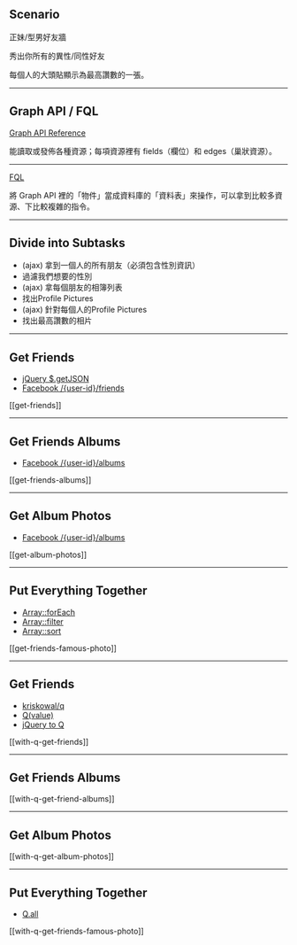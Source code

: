 Scenario
---------

<p class="fragment">正妹/型男好友牆</p>
<p class="fragment">秀出你所有的異性/同性好友</p>
<p class="fragment">每個人的大頭貼顯示為最高讚數的一張。</p>

---



Graph API / FQL
---------

[Graph API Reference](https://developers.facebook.com/docs/reference/api/)

能讀取或發佈各種資源；每項資源裡有 fields（欄位）和 edges（巢狀資源）。

- - -

[FQL](https://developers.facebook.com/docs/reference/fql/)

將 Graph API 裡的「物件」當成資料庫的「資料表」來操作，可以拿到比較多資源、下比較複雜的指令。

---



Divide into Subtasks
---------

<ul>
  <li class="fragment">(ajax) 拿到一個人的所有朋友（必須包含性別資訊）</li>
  <li class="fragment">過濾我們想要的性別</li>
  <li class="fragment">(ajax) 拿每個朋友的相簿列表</li>
  <li class="fragment">找出Profile Pictures</li>
  <li class="fragment">(ajax) 針對每個人的Profile Pictures</li>
  <li class="fragment">找出最高讚數的相片</li>
</ul>

---



Get Friends
---------

* [jQuery $.getJSON](https://api.jquery.com/jQuery.getJSON/)
* [Facebook /{user-id}/friends](https://developers.facebook.com/docs/graph-api/reference/user/friends/)

[[get-friends]]

---



Get Friends Albums
---------

* [Facebook /{user-id}/albums](https://developers.facebook.com/docs/graph-api/reference/user/albums/)

[[get-friends-albums]]

---



Get Album Photos
---------

* [Facebook /{user-id}/albums](https://developers.facebook.com/docs/graph-api/reference/user/albums/)

[[get-album-photos]]

---



Put Everything Together
---------

* [Array::forEach](https://developer.mozilla.org/en-US/docs/Web/JavaScript/Reference/Global_Objects/Array/forEach)
* [Array::filter](https://developer.mozilla.org/en-US/docs/Web/JavaScript/Reference/Global_Objects/Array/filter)
* [Array::sort](https://developer.mozilla.org/en-US/docs/Web/JavaScript/Reference/Global_Objects/Array/sort)

[[get-friends-famous-photo]]

---



Get Friends
---------

* [kriskowal/q](https://github.com/kriskowal/q)
* [Q(value)](https://github.com/kriskowal/q/wiki/API-Reference#qvalue)
* [jQuery to Q](https://github.com/kriskowal/q/wiki/Coming-from-jQuery#converting-jquery-promises-to-q)

[[with-q-get-friends]]

---



Get Friends Albums
---------

[[with-q-get-friend-albums]]

---



Get Album Photos
---------

[[with-q-get-album-photos]]

---



Put Everything Together
---------

* [Q.all](https://github.com/kriskowal/q/wiki/API-Reference#promiseall)

[[with-q-get-friends-famous-photo]]
